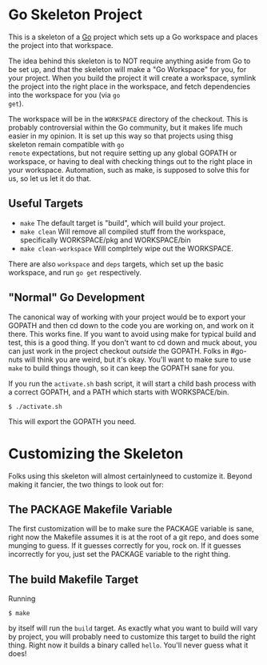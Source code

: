 # Go Skeleton Project

This is a skeleton of a [Go](http://golang.org/) project which sets up
a Go workspace and places the project into that workspace.

The idea behind this skeleton is to NOT require anything aside from Go
to be set up, and that the skeleton will make a "Go Workspace" for
you, for your project. When you build the project it will create a
workspace, symlink the project into the right place in the workspace,
and fetch dependencies into the workspace for you (via <code>go
get</code>).

The workspace will be in the <code>WORKSPACE</code> directory of the
checkout. This is probably controversial within the Go community, but
it makes life much easier in my opinion. It is set up this way so that
projects using thisg skeleton remain compatible with <code>go
remote</code> expectations, but not require setting up any global
GOPATH or workspace, or having to deal with checking things out to the
right place in your workspace. Automation, such as make, is supposed
to solve this for us, so let us let it do that.

## Useful Targets

* <code>make</code> The default target is "build", which will build
  your project.
* <code>make clean</code> Will remove all compiled stuff from the
  workspace, specifically WORKSPACE/pkg and WORKSPACE/bin
* <code>make clean-workspace</code> Will complrtely wipe out the
  WORKSPACE.

There are also <code>workspace</code> and <code>deps</code> targets,
which set up the basic workspace, and run <code>go get</code>
respectively.

## "Normal" Go Development

The canonical way of working with your project would be to export your
GOPATH and then cd down to the code you are working on, and work on it
there. This works fine. If you want to avoid using make for typical
build and test, this is a good thing. If you don't want to cd down and
muck about, you can just work in the project checkout *outside* the
GOPATH. Folks in #go-nuts will think you are weird, but it's okay.
You'll want to make sure to use <code>make</code> to build things
though, so it can keep the GOPATH sane for you.

If you run the <code>activate.sh</code> bash script, it will start a
child bash process with a correct GOPATH, and a PATH which starts with
WORKSPACE/bin.

    $ ./activate.sh
    
This will export the GOPATH you need.

# Customizing the Skeleton

Folks using this skeleton will almost certainlyneed to customize it.
Beyond making it fancier, the two things to look out for:

## The PACKAGE Makefile Variable 

The first customization will be to make sure the PACKAGE variable is
sane, right now the Makefile assumes it is at the root of a git repo,
and does some munging to guess. If it guesses correctly for you, rock
on. If it guesses incorrectly for you, just set the PACKAGE variable
to the right thing.

## The build Makefile Target
Running

    $ make
    
by itself will run the <code>build</code> target. As exactly what you
want to build will vary by project, you will probably need to
customize this target to build the right thing. Right now it builds a
binary called <code>hello</code>. You'll never guess what it does!
